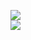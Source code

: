 [![](https://img.shields.io/badge/Made%20With-Github%20Spray-lightgrey.svg?style=for-the-badge&logo=github)](https://github.com/Annihil/github-spray#18075)  
[![](https://i.imgur.com/2DrTn0Z.gif)](https://github.com/Annihil/github-spray)